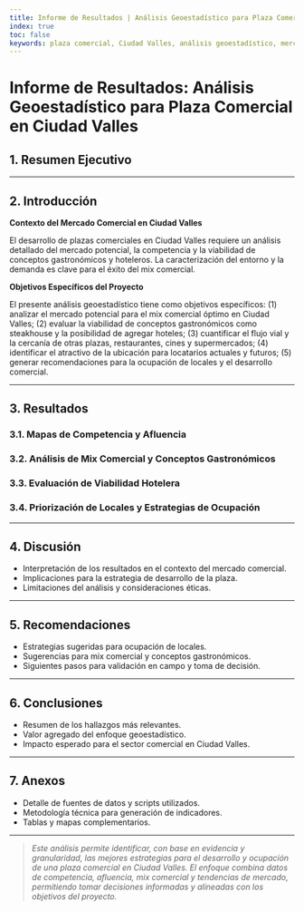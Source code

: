 ```yaml
---
title: Informe de Resultados | Análisis Geoestadístico para Plaza Comercial en Ciudad Valles
index: true
toc: false
keywords: plaza comercial, Ciudad Valles, análisis geoestadístico, mercado potencial, mix comercial, INEGI, SCINCE, gastronomía
---
```


# Informe de Resultados: Análisis Geoestadístico para Plaza Comercial en Ciudad Valles

## 1. Resumen Ejecutivo

<!-- Breve descripción del objetivo, hallazgos principales y recomendaciones clave. -->

---

## 2. Introducción

**Contexto del Mercado Comercial en Ciudad Valles**

El desarrollo de plazas comerciales en Ciudad Valles requiere un análisis detallado del mercado potencial, la competencia y la viabilidad de conceptos gastronómicos y hoteleros. La caracterización del entorno y la demanda es clave para el éxito del mix comercial.

**Objetivos Específicos del Proyecto**

El presente análisis geoestadístico tiene como objetivos específicos: (1) analizar el mercado potencial para el mix comercial óptimo en Ciudad Valles; (2) evaluar la viabilidad de conceptos gastronómicos como steakhouse y la posibilidad de agregar hoteles; (3) cuantificar el flujo vial y la cercanía de otras plazas, restaurantes, cines y supermercados; (4) identificar el atractivo de la ubicación para locatarios actuales y futuros; (5) generar recomendaciones para la ocupación de locales y el desarrollo comercial.

---

## 3. Resultados

### 3.1. Mapas de Competencia y Afluencia

<!-- Visualización de competencia, afluencia y flujo vial. -->

### 3.2. Análisis de Mix Comercial y Conceptos Gastronómicos

<!-- Mapas y tablas de mix comercial y viabilidad de conceptos gastronómicos. -->

### 3.3. Evaluación de Viabilidad Hotelera

<!-- Análisis de la posibilidad de agregar hoteles y su impacto. -->

### 3.4. Priorización de Locales y Estrategias de Ocupación

<!-- Tabla y mapa de locales con mayor potencial y estrategias sugeridas. -->

---

## 4. Discusión

- Interpretación de los resultados en el contexto del mercado comercial.
- Implicaciones para la estrategia de desarrollo de la plaza.
- Limitaciones del análisis y consideraciones éticas.

---

## 5. Recomendaciones

- Estrategias sugeridas para ocupación de locales.
- Sugerencias para mix comercial y conceptos gastronómicos.
- Siguientes pasos para validación en campo y toma de decisión.

---

## 6. Conclusiones

- Resumen de los hallazgos más relevantes.
- Valor agregado del enfoque geoestadístico.
- Impacto esperado para el sector comercial en Ciudad Valles.

---

## 7. Anexos

- Detalle de fuentes de datos y scripts utilizados.
- Metodología técnica para generación de indicadores.
- Tablas y mapas complementarios.

---

> _Este análisis permite identificar, con base en evidencia y granularidad, las mejores estrategias para el desarrollo y ocupación de una plaza comercial en Ciudad Valles. El enfoque combina datos de competencia, afluencia, mix comercial y tendencias de mercado, permitiendo tomar decisiones informadas y alineadas con los objetivos del proyecto._ 
